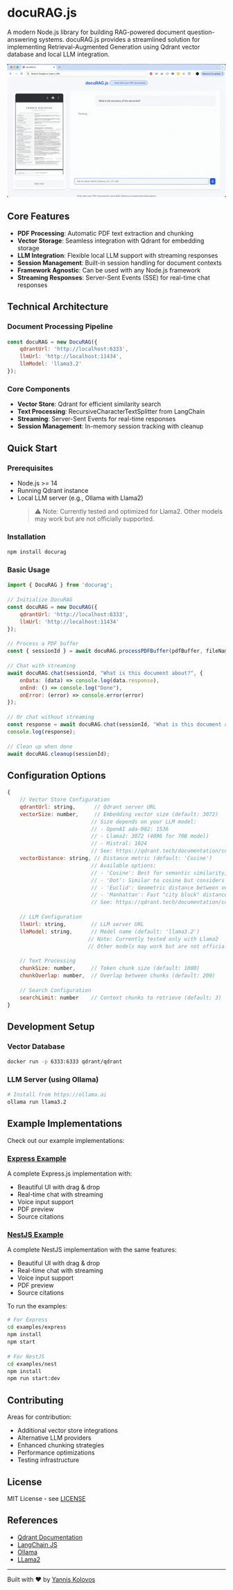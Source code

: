 # docuRAG.js

A modern Node.js library for building RAG-powered document question-answering systems. docuRAG.js provides a streamlined solution for implementing Retrieval-Augmented Generation using Qdrant vector database and local LLM integration.

![docuRAG.js Demo](https://raw.githubusercontent.com/msroot/docuRAG.js/main/docs/demo.gif)

## Core Features

- **PDF Processing**: Automatic PDF text extraction and chunking
- **Vector Storage**: Seamless integration with Qdrant for embedding storage
- **LLM Integration**: Flexible local LLM support with streaming responses
- **Session Management**: Built-in session handling for document contexts
- **Framework Agnostic**: Can be used with any Node.js framework
- **Streaming Responses**: Server-Sent Events (SSE) for real-time chat responses

## Technical Architecture

### Document Processing Pipeline
```javascript
const docuRAG = new DocuRAG({
    qdrantUrl: 'http://localhost:6333',
    llmUrl: 'http://localhost:11434',
    llmModel: 'llama3.2'
});
```

### Core Components

- **Vector Store**: Qdrant for efficient similarity search
- **Text Processing**: RecursiveCharacterTextSplitter from LangChain
- **Streaming**: Server-Sent Events for real-time responses
- **Session Management**: In-memory session tracking with cleanup

## Quick Start

### Prerequisites
- Node.js >= 14
- Running Qdrant instance
- Local LLM server (e.g., Ollama with Llama2)
  > ⚠️ Note: Currently tested and optimized for Llama2. Other models may work but are not officially supported.

### Installation

```bash
npm install docurag
```

### Basic Usage

```javascript
import { DocuRAG } from 'docurag';

// Initialize DocuRAG
const docuRAG = new DocuRAG({
    qdrantUrl: 'http://localhost:6333',
    llmUrl: 'http://localhost:11434'
});

// Process a PDF buffer
const { sessionId } = await docuRAG.processPDFBuffer(pdfBuffer, fileName);

// Chat with streaming
await docuRAG.chat(sessionId, "What is this document about?", {
    onData: (data) => console.log(data.response),
    onEnd: () => console.log("Done"),
    onError: (error) => console.error(error)
});

// Or chat without streaming
const response = await docuRAG.chat(sessionId, "What is this document about?");
console.log(response);

// Clean up when done
await docuRAG.cleanup(sessionId);
```

## Configuration Options

```javascript
{
    // Vector Store Configuration
    qdrantUrl: string,      // Qdrant server URL
    vectorSize: number,     // Embedding vector size (default: 3072)
                           // Size depends on your LLM model:
                           // - OpenAI ada-002: 1536
                           // - Llama2: 3072 (4096 for 70B model)
                           // - Mistral: 1024
                           // See: https://qdrant.tech/documentation/concepts/vectors/
    vectorDistance: string, // Distance metric (default: 'Cosine')
                           // Available options:
                           // - 'Cosine': Best for semantic similarity, normalizes vector magnitude
                           // - 'Dot': Similar to cosine but considers magnitude
                           // - 'Euclid': Geometric distance between vectors
                           // - 'Manhattan': Fast "city block" distance, good for high dimensions
                           // See: https://qdrant.tech/documentation/concepts/search/#metrics

    // LLM Configuration
    llmUrl: string,        // LLM server URL
    llmModel: string,      // Model name (default: 'llama3.2')
                          // Note: Currently tested only with Llama2
                          // Other models may work but are not officially supported

    // Text Processing
    chunkSize: number,     // Token chunk size (default: 1000)
    chunkOverlap: number,  // Overlap between chunks (default: 200)

    // Search Configuration
    searchLimit: number    // Context chunks to retrieve (default: 3)
}
```

## Development Setup

### Vector Database
```bash
docker run -p 6333:6333 qdrant/qdrant
```

### LLM Server (using Ollama)
```bash
# Install from https://ollama.ai
ollama run llama3.2
```

## Example Implementations

Check out our example implementations:

### [Express Example](./examples/express)
A complete Express.js implementation with:
- Beautiful UI with drag & drop
- Real-time chat with streaming
- Voice input support
- PDF preview
- Source citations

### [NestJS Example](./examples/nest)
A complete NestJS implementation with the same features:
- Beautiful UI with drag & drop
- Real-time chat with streaming
- Voice input support
- PDF preview
- Source citations

To run the examples:

```bash
# For Express
cd examples/express
npm install
npm start

# For NestJS
cd examples/nest
npm install
npm run start:dev
```

## Contributing

Areas for contribution:
- Additional vector store integrations
- Alternative LLM providers
- Enhanced chunking strategies
- Performance optimizations
- Testing infrastructure

## License

MIT License - see [LICENSE](LICENSE)

## References

- [Qdrant Documentation](https://qdrant.tech/documentation/)
- [LangChain JS](https://js.langchain.com/)
- [Ollama](https://ollama.ai/)
- [LLama2](https://ai.meta.com/llama/)

---
Built with ❤️ by [Yannis Kolovos](http://msroot.me/) 